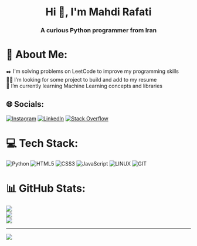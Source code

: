 <h1 align="center">Hi 👋, I'm Mahdi Rafati</h1>
<h3 align="center">A curious Python programmer from Iran</h3>

# 💫 About Me:
✒️ I'm solving problems on LeetCode to improve my programming skills<br>👨‍💻 I’m looking for some project to build and add to my resume<br>🌱 I’m currently learning Machine Learning concepts and libraries <br>


## 🌐 Socials:
[![Instagram](https://img.shields.io/badge/Instagram-%23E4405F.svg?logo=Instagram&logoColor=white)](https://instagram.com/mehdi_.rt) [![LinkedIn](https://img.shields.io/badge/LinkedIn-%230077B5.svg?logo=linkedin&logoColor=white)](https://linkedin.com/in/mahdi-rafati-97420a197) [![Stack Overflow](https://img.shields.io/badge/-Stackoverflow-FE7A16?logo=stack-overflow&logoColor=white)](https://stackoverflow.com/users/mehdi.rt) 

# 💻 Tech Stack:
![Python](https://img.shields.io/badge/python-3670A0?style=for-the-badge&logo=python&logoColor=ffdd54) ![HTML5](https://img.shields.io/badge/html5-%23E34F26.svg?style=for-the-badge&logo=html5&logoColor=white) ![CSS3](https://img.shields.io/badge/css3-%231572B6.svg?style=for-the-badge&logo=css3&logoColor=white) ![JavaScript](https://img.shields.io/badge/javascript-%23323330.svg?style=for-the-badge&logo=javascript&logoColor=%23F7DF1E) ![LINUX](https://img.shields.io/badge/Linux-FCC624?style=for-the-badge&logo=linux&logoColor=black) ![GIT](https://img.shields.io/badge/Git-fc6d26?style=for-the-badge&logo=git&logoColor=white)
# 📊 GitHub Stats:
![](https://github-readme-stats.vercel.app/api?username=mehdirt&theme=dark&hide_border=false&include_all_commits=true&count_private=true)<br/>
![](https://github-readme-streak-stats.herokuapp.com/?user=mehdirt&theme=dark&hide_border=false)<br/>
![](https://github-readme-stats.vercel.app/api/top-langs/?username=mehdirt&theme=dark&hide_border=false&include_all_commits=true&count_private=true&layout=compact)

---
[![](https://visitcount.itsvg.in/api?id=mehdirt&icon=0&color=0)](https://visitcount.itsvg.in)

<!-- Proudly created with GPRM ( https://gprm.itsvg.in ) -->
